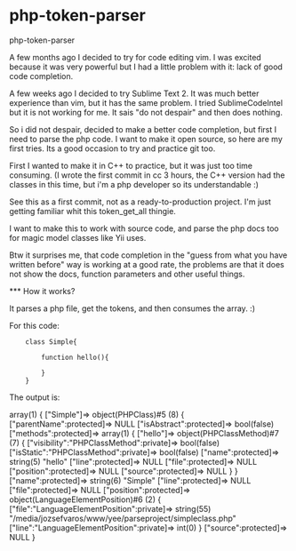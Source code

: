 php-token-parser
================

php-token-parser

A few months ago I decided to try for code editing vim. I was excited because it was very powerful but I had a little problem with it: lack of good code completion.

A few weeks ago I decided to try Sublime Text 2. It was much better experience than vim, but it has the same problem. I tried SublimeCodeIntel but it is not working for me. It sais "do not despair" and then does nothing. 

So i did not despair, decided to make a better code completion, but first I need to parse the php code. I want to make it open source, so here are my first tries. Its a good occasion to try and practice git too. 

First I wanted to make it in C++ to practice, but it was just too time consuming. (I wrote the first commit in cc 3 hours, the C++ version had the classes in this time, but i'm a php developer so its understandable :)

See this as a first commit, not as a ready-to-production project. I'm just getting familiar whit this token_get_all thingie.  

I want to make this to work with source code, and parse the php docs too for magic model classes like Yii uses. 

Btw it surprises me, that code completion in the "guess from what you have written before" way is working at a good rate, the problems are that it does not show the docs, function parameters and other useful things.


*** How it works?

It parses a php file, get the tokens, and then consumes the array. :)


For this code:

    	class Simple{

    		function hello(){
    			
    		}
    	}


The output is:


   array(1) {
      ["Simple"]=>
      object(PHPClass)#5 (8) {
        ["parentName":protected]=>
        NULL
        ["isAbstract":protected]=>
        bool(false)
        ["methods":protected]=>
        array(1) {
          ["hello"]=>
          object(PHPClassMethod)#7 (7) {
            ["visibility":"PHPClassMethod":private]=>
            bool(false)
            ["isStatic":"PHPClassMethod":private]=>
            bool(false)
            ["name":protected]=>
            string(5) "hello"
            ["line":protected]=>
            NULL
            ["file":protected]=>
            NULL
            ["position":protected]=>
            NULL
            ["source":protected]=>
            NULL
          }
        }
        ["name":protected]=>
        string(6) "Simple"
        ["line":protected]=>
        NULL
        ["file":protected]=>
        NULL
        ["position":protected]=>
        object(LanguageElementPosition)#6 (2) {
          ["file":"LanguageElementPosition":private]=>
          string(55) "/media/jozsefvaros/www/yee/parseproject/simpleclass.php"
          ["line":"LanguageElementPosition":private]=>
          int(0)
        }
        ["source":protected]=>
        NULL
      }



